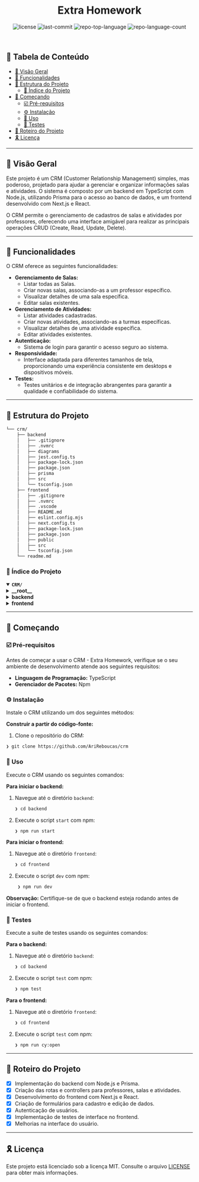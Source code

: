 <p align="center"><h1 align="center">Extra Homework</h1></p>

<p align="center">
	<img src="https://img.shields.io/github/license/AriReboucas/crm?style=default&logo=opensourceinitiative&logoColor=white&color=0080ff" alt="license">
	<img src="https://img.shields.io/github/last-commit/AriReboucas/crm?style=default&logo=git&logoColor=white&color=0080ff" alt="last-commit">
	<img src="https://img.shields.io/github/languages/top/AriReboucas/crm?style=default&color=0080ff" alt="repo-top-language">
	<img src="https://img.shields.io/github/languages/count/AriReboucas/crm?style=default&color=0080ff" alt="repo-language-count">
</p>
<p align="center"><!-- default option, no dependency badges. -->
</p>
<p align="center">
	<!-- default option, no dependency badges. -->
</p>
<br>

## 🔗 Tabela de Conteúdo

- [📍 Visão Geral](#-visão-geral)
- [👾 Funcionalidades](#-funcionalidades)
- [📁 Estrutura do Projeto](#-estrutura-do-projeto)
  - [📂 Índice do Projeto](#-índice-do-projeto)
- [🚀 Começando](#-começando)
  - [☑️ Pré-requisitos](#-pré-requisitos)
  - [⚙️ Instalação](#-instalação)
  - [🤖 Uso](#🤖-uso)
  - [🧪 Testes](#🧪-testes)
- [📌 Roteiro do Projeto](#-roteiro-do-projeto)
- [🎗 Licença](#-licença)

---

## 📍 Visão Geral

Este projeto é um CRM (Customer Relationship Management) simples, mas poderoso, projetado para ajudar a gerenciar e organizar informações salas e atividades. O sistema é composto por um backend em TypeScript com Node.js, utilizando Prisma para o acesso ao banco de dados, e um frontend desenvolvido com Next.js e React.

O CRM permite o gerenciamento de cadastros de salas e atividades por professores, oferecendo uma interface amigável para realizar as principais operações CRUD (Create, Read, Update, Delete).

---

## 👾 Funcionalidades

O CRM oferece as seguintes funcionalidades:

- **Gerenciamento de Salas:**
  - Listar todas as Salas.
  - Criar novas salas, associando-as a um professor específico.
  - Visualizar detalhes de uma sala específica.
  - Editar salas existentes.
- **Gerenciamento de Atividades:**
  - Listar atividades cadastradas.
  - Criar novas atividades, associando-as a turmas específicas.
  - Visualizar detalhes de uma atividade específica.
  - Editar atividades existentes.
- **Autenticação:**
  - Sistema de login para garantir o acesso seguro ao sistema.
- **Responsividade:**
  - Interface adaptada para diferentes tamanhos de tela, proporcionando uma experiência consistente em desktops e dispositivos móveis.
- **Testes:**
  - Testes unitários e de integração abrangentes para garantir a qualidade e confiabilidade do sistema.

---

## 📁 Estrutura do Projeto

```sh
└── crm/
    ├── backend
    │   ├── .gitignore
    │   ├── .nvmrc
    │   ├── diagrams
    │   ├── jest.config.ts
    │   ├── package-lock.json
    │   ├── package.json
    │   ├── prisma
    │   ├── src
    │   └── tsconfig.json
    ├── frontend
    │   ├── .gitignore
    │   ├── .nvmrc
    │   ├── .vscode
    │   ├── README.md
    │   ├── eslint.config.mjs
    │   ├── next.config.ts
    │   ├── package-lock.json
    │   ├── package.json
    │   ├── public
    │   ├── src
    │   └── tsconfig.json
    └── readme.md
```

### 📂 Índice do Projeto

<details open>
	<summary><b><code>CRM/</code></b></summary>
	<details> <!-- __root__ Submodule -->
		<summary><b>__root__</b></summary>
		<blockquote>
			<table>
			</table>
		</blockquote>
	</details>
	<details> <!-- backend Submodule -->
		<summary><b>backend</b></summary>
		<blockquote>
			<table>
			<tr>
				<td><b><a href='https://github.com/AriReboucas/crm/blob/master/backend/package-lock.json'>package-lock.json</a></b></td>
				<td>Arquivo de lock das dependências do npm. Garante que as mesmas versões das dependências sejam utilizadas em diferentes instalações.</td>
			</tr>
			<tr>
				<td><b><a href='https://github.com/AriReboucas/crm/blob/master/backend/tsconfig.json'>tsconfig.json</a></b></td>
				<td>Arquivo de configuração do TypeScript para o backend. Define as opções de compilação do TypeScript.</td>
			</tr>
			<tr>
				<td><b><a href='https://github.com/AriReboucas/crm/blob/master/backend/jest.config.ts'>jest.config.ts</a></b></td>
				<td>Arquivo de configuração do Jest, o framework de testes utilizado no projeto.</td>
			</tr>
			<tr>
				<td><b><a href='https://github.com/AriReboucas/crm/blob/master/backend/package.json'>package.json</a></b></td>
				<td>Arquivo que contém informações sobre o projeto, suas dependências e scripts para execução e desenvolvimento.</td>
			</tr>
			<tr>
				<td><b><a href='https://github.com/AriReboucas/crm/blob/master/backend/.nvmrc'>.nvmrc</a></b></td>
				<td>Arquivo que especifica a versão do Node.js que deve ser utilizada para o desenvolvimento do projeto.</td>
			</tr>
			</table>
			<details>
				<summary><b>src</b></summary>
				<blockquote>
					<table>
					<tr>
						<td><b><a href='https://github.com/AriReboucas/crm/blob/master/backend/src/server.ts'>server.ts</a></b></td>
						<td>Ponto de entrada do backend. Configura o servidor express e inicializa as rotas e middleware.</td>
					</tr>
					</table>
					<details>
						<summary><b>types</b></summary>
						<blockquote>
							<table>
							<tr>
								<td><b><a href='https://github.com/AriReboucas/crm/blob/master/backend/src/types/classroom.types.ts'>classroom.types.ts</a></b></td>
								<td>Definições de tipos relacionados a turmas. Define as interfaces e tipos de dados das turmas.</td>
							</tr>
							<tr>
								<td><b><a href='https://github.com/AriReboucas/crm/blob/master/backend/src/types/activity.types.ts'>activity.types.ts</a></b></td>
								<td>Definições de tipos relacionados a atividades. Define as interfaces e tipos de dados das atividades.</td>
							</tr>
							<tr>
								<td><b><a href='https://github.com/AriReboucas/crm/blob/master/backend/src/types/professor.types.ts'>professor.types.ts</a></b></td>
								<td>Definições de tipos relacionados a professores. Define as interfaces e tipos de dados dos professores.</td>
							</tr>
							<tr>
								<td><b><a href='https://github.com/AriReboucas/crm/blob/master/backend/src/types/auth.types.ts'>auth.types.ts</a></b></td>
								<td>Definições de tipos relacionados a autenticação. Define as interfaces e tipos de dados da autenticação.</td>
							</tr>
							</table>
						</blockquote>
					</details>
					<details>
						<summary><b>controllers</b></summary>
						<blockquote>
							<table>
							<tr>
								<td><b><a href='https://github.com/AriReboucas/crm/blob/master/backend/src/controllers/activity.test.ts'>activity.test.ts</a></b></td>
								<td>Testes para as funções do controller de atividades. Garante que as operações de atividades funcionem corretamente.</td>
							</tr>
							<tr>
								<td><b><a href='https://github.com/AriReboucas/crm/blob/master/backend/src/controllers/classroom.test.ts'>classroom.test.ts</a></b></td>
								<td>Testes para as funções do controller de salas. Garante que as operações de salas funcionem corretamente.</td>
							</tr>
							<tr>
								<td><b><a href='https://github.com/AriReboucas/crm/blob/master/backend/src/controllers/auth.test.ts'>auth.test.ts</a></b></td>
								<td>Testes para as funções do controller de autenticação. Garante que as operações de autenticação funcionem corretamente.</td>
							</tr>
							<tr>
								<td><b><a href='https://github.com/AriReboucas/crm/blob/master/backend/src/controllers/professor.controller.ts'>professor.controller.ts</a></b></td>
								<td>Controller responsável por lidar com as operações relacionadas a professores (ex: criar, listar).</td>
							</tr>
							<tr>
								<td><b><a href='https://github.com/AriReboucas/crm/blob/master/backend/src/controllers/classroom.controller.ts'>classroom.controller.ts</a></b></td>
								<td>Controller responsável por lidar com as operações relacionadas a salas (ex: criar, listar, editar).</td>
							</tr>
							<tr>
								<td><b><a href='https://github.com/AriReboucas/crm/blob/master/backend/src/controllers/activity.controller.ts'>activity.controller.ts</a></b></td>
								<td>Controller responsável por lidar com as operações relacionadas a atividades (ex: criar, listar, editar).</td>
							</tr>
							<tr>
								<td><b><a href='https://github.com/AriReboucas/crm/blob/master/backend/src/controllers/professor.test.ts'>professor.test.ts</a></b></td>
								<td>Testes para as funções do controller de professores. Garante que as operações de professores funcionem corretamente.</td>
							</tr>
							<tr>
								<td><b><a href='https://github.com/AriReboucas/crm/blob/master/backend/src/controllers/auth.controller.ts'>auth.controller.ts</a></b></td>
								<td>Controller responsável por lidar com as operações relacionadas a autenticação (ex: login).</td>
							</tr>
							</table>
						</blockquote>
					</details>
					<details>
						<summary><b>routes</b></summary>
						<blockquote>
							<table>
							<tr>
								<td><b><a href='https://github.com/AriReboucas/crm/blob/master/backend/src/routes/activity.test.ts'>activity.test.ts</a></b></td>
								<td>Testes para as rotas de atividades. Garante que as rotas de atividades estejam funcionando corretamente.</td>
							</tr>
							<tr>
								<td><b><a href='https://github.com/AriReboucas/crm/blob/master/backend/src/routes/classroom.route.ts'>classroom.route.ts</a></b></td>
								<td>Rotas do backend responsáveis por lidar com as requisições relacionadas a salas.</td>
							</tr>
							<tr>
								<td><b><a href='https://github.com/AriReboucas/crm/blob/master/backend/src/routes/classroom.test.ts'>classroom.test.ts</a></b></td>
								<td>Testes para as rotas de salas. Garante que as rotas de salas estejam funcionando corretamente.</td>
							</tr>
							<tr>
								<td><b><a href='https://github.com/AriReboucas/crm/blob/master/backend/src/routes/professor.route.ts'>professor.route.ts</a></b></td>
								<td>Rotas do backend responsáveis por lidar com as requisições relacionadas a professores.</td>
							</tr>
							<tr>
								<td><b><a href='https://github.com/AriReboucas/crm/blob/master/backend/src/routes/auth.test.ts'>auth.test.ts</a></b></td>
								<td>Testes para as rotas de autenticação. Garante que as rotas de autenticação estejam funcionando corretamente.</td>
							</tr>
							<tr>
								<td><b><a href='https://github.com/AriReboucas/crm/blob/master/backend/src/routes/activity.route.ts'>activity.route.ts</a></b></td>
								<td>Rotas do backend responsáveis por lidar com as requisições relacionadas a atividades.</td>
							</tr>
							<tr>
								<td><b><a href='https://github.com/AriReboucas/crm/blob/master/backend/src/routes/index.ts'>index.ts</a></b></td>
								<td>Arquivo que define o ponto de entrada das rotas do backend, agrupando todas as rotas da aplicação.</td>
							</tr>
							<tr>
								<td><b><a href='https://github.com/AriReboucas/crm/blob/master/backend/src/routes/auth.route.ts'>auth.route.ts</a></b></td>
								<td>Rotas do backend responsáveis por lidar com as requisições relacionadas a autenticação.</td>
							</tr>
							<tr>
								<td><b><a href='https://github.com/AriReboucas/crm/blob/master/backend/src/routes/professor.test.ts'>professor.test.ts</a></b></td>
								<td>Testes para as rotas de professores. Garante que as rotas de professores estejam funcionando corretamente.</td>
							</tr>
							</table>
						</blockquote>
					</details>
				</blockquote>
			</details>
			<details>
				<summary><b>prisma</b></summary>
				<blockquote>
					<table>
					<tr>
						<td><b><a href='https://github.com/AriReboucas/crm/blob/master/backend/prisma/schema.prisma'>schema.prisma</a></b></td>
						<td>Schema do Prisma que define o modelo de dados e a estrutura do banco de dados.</td>
					</tr>
					</table>
					<details>
						<summary><b>migrations</b></summary>
						<blockquote>
							<table>
							<tr>
								<td><b><a href='https://github.com/AriReboucas/crm/blob/master/backend/prisma/migrations/migration_lock.toml'>migration_lock.toml</a></b></td>
								<td>Arquivo de lock para as migrações do Prisma, garantindo consistência durante o versionamento do banco de dados.</td>
							</tr>
							</table>
							<details>
								<summary><b>20250119002310_user_entity</b></summary>
								<blockquote>
									<table>
									<tr>
										<td><b><a href='https://github.com/AriReboucas/crm/blob/master/backend/prisma/migrations/20250119002310_user_entity/migration.sql'>migration.sql</a></b></td>
										<td>Arquivo SQL da migração responsável por criar a entidade de usuário no banco de dados.</td>
									</tr>
									</table>
								</blockquote>
							</details>
						</blockquote>
					</details>
				</blockquote>
			</details>
			<details>
				<summary><b>diagrams</b></summary>
				<blockquote>
					<table>
					<tr>
						<td><b><a href='https://github.com/AriReboucas/crm/blob/master/backend/diagrams/codeviz-diagram-2025-01-20T18-00-10.drawio'>codeviz-diagram-2025-01-20T18-00-10.drawio</a></b></td>
						<td>Diagrama do projeto, criado com Draw.io, apresentando a arquitetura e fluxo do backend.</td>
					</tr>
					<tr>
						<td><b><a href='https://github.com/AriReboucas/crm/blob/master/backend/diagrams/codeviz-diagram-2025-01-20T18-00-10.drawio:Zone.Identifier'>codeviz-diagram-2025-01-20T18-00-10.drawio:Zone.Identifier</a></b></td>
						<td>Identificador de zona para o diagrama do Draw.io.</td>
					</tr>
					</table>
				</blockquote>
			</details>
		</blockquote>
	</details>
	<details> <!-- frontend Submodule -->
		<summary><b>frontend</b></summary>
		<blockquote>
			<table>
			<tr>
				<td><b><a href='https://github.com/AriReboucas/crm/blob/master/frontend/package-lock.json'>package-lock.json</a></b></td>
				<td>Arquivo de lock das dependências do npm. Garante que as mesmas versões das dependências sejam utilizadas em diferentes instalações.</td>
			</tr>
			<tr>
				<td><b><a href='https://github.com/AriReboucas/crm/blob/master/frontend/next.config.ts'>next.config.ts</a></b></td>
				<td>Arquivo de configuração do Next.js para o frontend. Define as opções de compilação e outras configurações do Next.js.</td>
			</tr>
			<tr>
				<td><b><a href='https://github.com/AriReboucas/crm/blob/master/frontend/tsconfig.json'>tsconfig.json</a></b></td>
				<td>Arquivo de configuração do TypeScript para o frontend. Define as opções de compilação do TypeScript.</td>
			</tr>
			<tr>
				<td><b><a href='https://github.com/AriReboucas/crm/blob/master/frontend/eslint.config.mjs'>eslint.config.mjs</a></b></td>
				<td>Arquivo de configuração do ESLint para o frontend. Define as regras de lint para o código.</td>
			</tr>
			<tr>
				<td><b><a href='https://github.com/AriReboucas/crm/blob/master/frontend/package.json'>package.json</a></b></td>
				<td>Arquivo que contém informações sobre o projeto, suas dependências e scripts para execução e desenvolvimento.</td>
			</tr>
			<tr>
				<td><b><a href='https://github.com/AriReboucas/crm/blob/master/frontend/.nvmrc'>.nvmrc</a></b></td>
				<td>Arquivo que especifica a versão do Node.js que deve ser utilizada para o desenvolvimento do projeto.</td>
			</tr>
			</table>
			<details>
				<summary><b>src</b></summary>
				<blockquote>
					<table>
					<tr>
						<td><b><a href='https://github.com/AriReboucas/crm/blob/master/frontend/src/theme.ts'>theme.ts</a></b></td>
						<td>Configura o tema da aplicação, utilizando a biblioteca Material UI para personalização de estilos.</td>
					</tr>
					</table>
					<details>
						<summary><b>utils</b></summary>
						<blockquote>
							<table>
							<tr>
								<td><b><a href='https://github.com/AriReboucas/crm/blob/master/frontend/src/utils/api.ts'>api.ts</a></b></td>
								<td>Utilitário para facilitar as chamadas à API do backend. Centraliza a configuração do Axios.</td>
							</tr>
							</table>
						</blockquote>
					</details>
					<details>
						<summary><b>services</b></summary>
						<blockquote>
							<table>
							<tr>
								<td><b><a href='https://github.com/AriReboucas/crm/blob/master/frontend/src/services/activity.service.ts'>activity.service.ts</a></b></td>
								<td>Serviço responsável por lidar com as requisições da API relacionadas a atividades.</td>
							</tr>
							<tr>
								<td><b><a href='https://github.com/AriReboucas/crm/blob/master/frontend/src/services/auth.service.ts'>auth.service.ts</a></b></td>
								<td>Serviço responsável por lidar com as requisições da API relacionadas a autenticação.</td>
							</tr>
							<tr>
								<td><b><a href='https://github.com/AriReboucas/crm/blob/master/frontend/src/services/classroom.service.ts'>classroom.service.ts</a></b></td>
								<td>Serviço responsável por lidar com as requisições da API relacionadas a turmas.</td>
							</tr>
							</table>
						</blockquote>
					</details>
					<details>
						<summary><b>app</b></summary>
						<blockquote>
							<table>
							<tr>
								<td><b><a href='https://github.com/AriReboucas/crm/blob/master/frontend/src/app/page.module.css'>page.module.css</a></b></td>
								<td>Folha de estilo CSS para a página principal do frontend.</td>
							</tr>
							<tr>
								<td><b><a href='https://github.com/AriReboucas/crm/blob/master/frontend/src/app/layout.tsx'>layout.tsx</a></b></td>
								<td>Layout principal da aplicação. Define a estrutura base das páginas do frontend.</td>
							</tr>
							<tr>
								<td><b><a href='https://github.com/AriReboucas/crm/blob/master/frontend/src/app/globals.css'>globals.css</a></b></td>
								<td>Estilos CSS globais da aplicação.</td>
							</tr>
							<tr>
								<td><b><a href='https://github.com/AriReboucas/crm/blob/master/frontend/src/app/page.tsx'>page.tsx</a></b></td>
								<td>Página principal da aplicação. Apresenta informações sobre a funcionalidade do sistema.</td>
							</tr>
							</table>
							<details>
								<summary><b>classrooms</b></summary>
								<blockquote>
									<table>
									<tr>
										<td><b><a href='https://github.com/AriReboucas/crm/blob/master/frontend/src/app/classrooms/page.tsx'>page.tsx</a></b></td>
										<td>Página que lista todas as salas cadastradas no sistema.</td>
									</tr>
									</table>
									<details>
										<summary><b>[id]</b></summary>
										<blockquote>
											<table>
											<tr>
												<td><b><a href='https://github.com/AriReboucas/crm/blob/master/frontend/src/app/classrooms/[id]/page.tsx'>page.tsx</a></b></td>
												<td>Página que exibe detalhes de uma sala específica, utilizando o ID como parâmetro da rota.</td>
											</tr>
											</table>
											<details>
												<summary><b>edit</b></summary>
												<blockquote>
													<table>
													<tr>
														<td><b><a href='https://github.com/AriReboucas/crm/blob/master/frontend/src/app/classrooms/[id]/edit/page.tsx'>page.tsx</a></b></td>
														<td>Página para edição de uma sala específica, utilizando o ID como parâmetro da rota.</td>
													</tr>
													</table>
												</blockquote>
											</details>
											<details>
												<summary><b>activity</b></summary>
												<blockquote>
													<details>
														<summary><b>new</b></summary>
														<blockquote>
															<table>
															<tr>
																<td><b><a href='https://github.com/AriReboucas/crm/blob/master/frontend/src/app/classrooms/[id]/activity/new/page.tsx'>page.tsx</a></b></td>
																<td>Página para criar uma nova atividade para uma sala específica, utilizando o ID da sala como parâmetro da rota.</td>
															</tr>
															</table>
														</blockquote>
													</details>
												</blockquote>
											</details>
										</blockquote>
									</details>
									<details>
										<summary><b>new</b></summary>
										<blockquote>
											<table>
											<tr>
												<td><b><a href='https://github.com/AriReboucas/crm/blob/master/frontend/src/app/classrooms/new/page.tsx'>page.tsx</a></b></td>
												<td>Página para criar uma nova sala.</td>
											</tr>
											</table>
										</blockquote>
									</details>
								</blockquote>
							</details>
							<details>
								<summary><b>login</b></summary>
								<blockquote>
									<table>
									<tr>
										<td><b><a href='https://github.com/AriReboucas/crm/blob/master/frontend/src/app/login/page.tsx'>page.tsx</a></b></td>
										<td>Página de login do sistema.</td>
									</tr>
									</table>
								</blockquote>
							</details>
							<details>
								<summary><b>activity</b></summary>
								<blockquote>
									<details>
										<summary><b>[id]</b></summary>
										<blockquote>
											<table>
											<tr>
												<td><b><a href='https://github.com/AriReboucas/crm/blob/master/frontend/src/app/activity/[id]/page.tsx'>page.tsx</a></b></td>
												<td>Página que exibe detalhes de uma atividade específica, utilizando o ID como parâmetro da rota.</td>
											</tr>
											</table>
											<details>
												<summary><b>edit</b></summary>
												<blockquote>
													<table>
													<tr>
														<td><b><a href='https://github.com/AriReboucas/crm/blob/master/frontend/src/app/activity/[id]/edit/page.tsx'>page.tsx</a></b></td>
														<td>Página para edição de uma atividade específica, utilizando o ID como parâmetro da rota.</td>
													</tr>
													</table>
												</blockquote>
											</details>
										</blockquote>
									</details>
								</blockquote>
							</details>
						</blockquote>
					</details>
				</blockquote>
			</details>
		</blockquote>
	</details>
</details>

---

## 🚀 Começando

### ☑️ Pré-requisitos

Antes de começar a usar o CRM - Extra Homework, verifique se o seu ambiente de desenvolvimento atende aos seguintes requisitos:

- **Linguagem de Programação:** TypeScript
- **Gerenciador de Pacotes:** Npm

### ⚙️ Instalação

Instale o CRM utilizando um dos seguintes métodos:

**Construir a partir do código-fonte:**

1. Clone o repositório do CRM:

```sh
❯ git clone https://github.com/AriReboucas/crm
```

### 🤖 Uso

Execute o CRM usando os seguintes comandos:

**Para iniciar o backend:**

1.  Navegue até o diretório `backend`:
    ```sh
    ❯ cd backend
    ```
2.  Execute o script `start` com npm:
    ```sh
    ❯ npm run start
    ```

**Para iniciar o frontend:**

1. Navegue até o diretório `frontend`:
   ```sh
   ❯ cd frontend
   ```
2. Execute o script `dev` com npm:
   ```sh
    ❯ npm run dev
   ```

**Observação:** Certifique-se de que o backend esteja rodando antes de iniciar o frontend.

### 🧪 Testes

Execute a suíte de testes usando os seguintes comandos:

**Para o backend:**

1. Navegue até o diretório `backend`:
   ```sh
   ❯ cd backend
   ```
2. Execute o script `test` com npm:
   ```sh
   ❯ npm test
   ```

**Para o frontend:**

1. Navegue até o diretório `frontend`:
   ```sh
   ❯ cd frontend
   ```
2. Execute o script `test` com npm:
   ```sh
   ❯ npm run cy:open
   ```

---

## 📌 Roteiro do Projeto

- [x] Implementação do backend com Node.js e Prisma.
- [x] Criação das rotas e controllers para professores, salas e atividades.
- [x] Desenvolvimento do frontend com Next.js e React.
- [x] Criação de formulários para cadastro e edição de dados.
- [x] Autenticação de usuários.
- [x] Implementação de testes de interface no frontend.
- [x] Melhorias na interface do usuário.

---

## 🎗 Licença

Este projeto está licenciado sob a licença MIT. Consulte o arquivo [LICENSE](https://github.com/AriReboucas/crm/blob/master/LICENSE) para obter mais informações.
